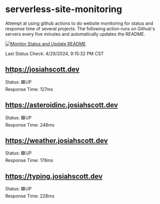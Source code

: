 # serverless-site-monitoring
Attempt at using github actions to do website monitoring for status and response time of several projects. The following action runs on Github's servers every five minutes and automatically updates the README.  

[![Monitor Status and Update README](https://github.com/JosiahSco/serverless-site-monitoring/actions/workflows/monitor.yaml/badge.svg)](https://github.com/JosiahSco/serverless-site-monitoring/actions/workflows/monitor.yaml)

Last Status Check: 4/29/2024, 9:15:32 PM CST

## https://josiahscott.dev
Status: 🟩UP  
Response Time: 127ms

## https://asteroidinc.josiahscott.dev
Status: 🟩UP  
Response Time: 248ms

## https://weather.josiahscott.dev
Status: 🟩UP  
Response Time: 178ms

## https://typing.josiahscott.dev
Status: 🟩UP  
Response Time: 228ms

